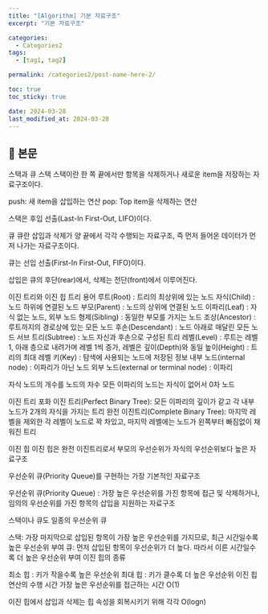 ```yaml
---
title: "[Algorithm] 기본 자료구조"
excerpt: "기본 자료구조"

categories:
  - Categories2
tags:
  - [tag1, tag2]

permalink: /categories2/post-name-here-2/

toc: true
toc_sticky: true

date: 2024-03-28
last_modified_at: 2024-03-28
---
```


## 🦥 본문

스택과 큐
스택
스택이란 한 쪽 끝에서만 항목을 삭제하거나 새로운 item을 저장하는 자료구조이다.

push: 새 item을 삽입하는 연산
pop: Top item을 삭제하는 연산

스택은 후입 선출(Last-In First-Out, LIFO)이다.

큐
큐란 삽입과 삭제가 양 끝에서 각각 수행되는 자료구조, 즉 먼저 들어온 데이터가 먼저 나가는 자료구조이다.

큐는 선입 선출(First-In First-Out, FIFO)이다.

삽입은 큐의 후단(rear)에서, 삭제는 전단(front)에서 이루어진다.

이진 트리와 이진 힙
트리 용어
루트(Root) : 트리의 최상위에 있는 노드
자식(Child) : 노드 하위에 연결된 노드
부모(Parent) : 노드의 상위에 연결된 노드
이파리(Leaf) : 자식 없는 노드, 외부 노드
형제(Sibling) : 동일한 부모를 가지는 노드
조상(Ancestor) : 루트까지의 경로상에 있는 모든 노드
후손(Descendant) : 노드 아래로 매달린 모든 노드
서브 트리(Subtree) : 노드 자신과 후손으로 구성된 트리
레벨(Level) : 루트는 레벨 1, 아래 층으로 내려가며 레벨 1씩 증가, 레벨은 깊이(Depth)와 동일
높이(Height) : 트리의 최대 레벨
키(Key) : 탐색에 사용되는 노드에 저장된 정보
내부 노드(internal node) : 이파리가 아닌 노드
외부 노드(external or terminal node) : 이파리

자식 노드의 개수를 노드의 차수
모든 이파리의 노드는 자식이 없어서 0차 노드

이진 트리
포화 이진 트리(Perfect Binary Tree): 모든 이파리의 깊이가 같고 각 내부 노드가 2개의 자식을 가지는 트리
완전 이진트리(Complete Binary Tree): 마지막 레벨을 제외한 각 레벨이 노드로 꽉 차있고, 마지막 레벨에는 노드가 왼쪽부터 빠짐없이 채워진 트리

이진 힙
이진 힙은 완전 이진트리로서 부모의 우선순위가 자식의 우선순위보다 높은 자료구조

우선순위 큐(Priority Queue)를 구현하는 가장 기본적인 자료구조

우선순위 큐(Priority Queue) : 가장 높은 우선순위를 가진 항목에 접근 및 삭제하거나, 임의의 우선순위를 가진 항목의 삽입을 지원하는 자료구조

스택이나 큐도 일종의 우선순위 큐

스택: 가장 마지막으로 삽입된 항목이 가장 높은 우선순위를 가지므로, 최근 시간일수록 높은 우선순위 부여
큐: 먼저 삽입된 항목이 우선순위가 더 높다. 따라서 이른 시간일수록 더 높은 우선순위 부여
이진 힙의 종류

최소 힙 : 키가 작을수록 높은 우선순위
최대 힙 : 키가 클수록 더 높은 우선순위
이진 힙 연산의 수행 시간
가장 높은 우선순위를 접근하는 시간 O(1)

이진 힙에서 삽입과 삭제는 힙 속성을 회복시키기 위해 각각 O(logn)